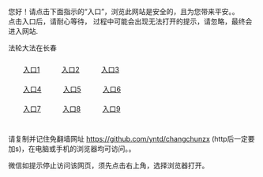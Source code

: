 您好！请点击下面指示的“入口”，浏览此网站是安全的，且为您带来平安。。 <br/>
点击入口后，请耐心等待， 过程中可能会出现无法打开的提示，请忽略，最终会进入网站. </br>

法轮大法在长春<br/>
<div style="padding:10px"><a style="margin:20px" target="_blank" href="https://dksoimlkuven8.cloudfront.net/2Qpsp?wcjcsaa" id="ccLink1" rel="nofollow">入口1</a> <a target="_blank" style="margin:20px" href="https://d185lrzq4qnmmc.cloudfront.net/2Qpsp?bwzxdvf" id="ccLink2" rel="nofollow">入口2</a> <a style="margin:20px" target="_blank" href="https://d2wgxbkpdy9non.cloudfront.net/2Qpsp?lvzqlo" id="ccLink3" rel="nofollow">入口3</a></div>

<div style="padding:10px" ><a style="margin:20px" target="_blank" href="https://dksoimlkuven8.cloudfront.net/2Qpsp?wcjcsaa" id="ccLink4" rel="nofollow">入口4</a> <a style="margin:20px" href="https://d185lrzq4qnmmc.cloudfront.net/2Qpsp?bwzxdvf" target="_blank" id="ccLink5" rel="nofollow">入口5</a> <a style="margin:20px" href="https://d2wgxbkpdy9non.cloudfront.net/2Qpsp?lvzqlo" target="_blank" id="ccLink6" rel="nofollow">入口6</a></div>

<div style="padding:10px"><a style="margin:20px" target="_blank" href="https://dksoimlkuven8.cloudfront.net/2Qpsp?wcjcsaa" id="ccLink7" rel="nofollow">入口7</a> <a style="margin:20px" href="https://d185lrzq4qnmmc.cloudfront.net/2Qpsp?bwzxdvf" target="_blank" id="ccLink8" rel="nofollow">入口8</a> <a style="margin:20px" target="_blank" href="https://d2wgxbkpdy9non.cloudfront.net/2Qpsp?lvzqlo" id="ccLink9" rel="nofollow">入口9</a></div>

<br/>



请复制并记住免翻墙网址 https://github.com/yntd/changchunzx (http后一定要加s)，在电脑或手机的浏览器均可访问。。<br/>

微信如提示停止访问该网页，须先点击右上角，选择浏览器打开。
